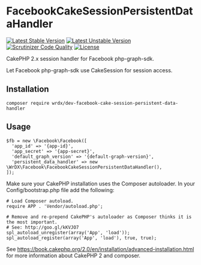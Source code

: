 # FacebookCakeSessionPersistentDataHandler

[![Latest Stable Version](https://poser.pugx.org/wrdx/facebook-cake-session-persistent-data-handler/v/stable)](https://packagist.org/packages/wrdx/facebook-cake-session-persistent-data-handler)
[![Latest Unstable Version](https://poser.pugx.org/wrdx/facebook-cake-session-persistent-data-handler/v/unstable)](https://packagist.org/packages/wrdx/facebook-cake-session-persistent-data-handler) 
[![Scrutinizer Code Quality](https://scrutinizer-ci.com/g/WrDX/FacebookCakeSessionPersistentDataHandler/badges/quality-score.png?b=master)](https://scrutinizer-ci.com/g/WrDX/FacebookCakeSessionPersistentDataHandler/?branch=master) 
[![License](https://poser.pugx.org/wrdx/facebook-cake-session-persistent-data-handler/license)](https://packagist.org/packages/wrdx/facebook-cake-session-persistent-data-handler)

CakePHP 2.x session handler for Facebook php-graph-sdk. 

Let Facebook php-graph-sdk use CakeSession for session access.

## Installation

```
composer require wrdx/dev-facebook-cake-session-persistent-data-handler
```

## Usage

```
$fb = new \Facebook\Facebook([
  'app_id' => '{app-id}',
  'app_secret' => '{app-secret}',
  'default_graph_version' => '{default-graph-version}',
  'persistent_data_handler' => new \WrDX\Facebook\FacebookCakeSessionPersistentDataHandler(),
]);
```

Make sure your CakePHP installation uses the Composer autoloader. In your Config/bootstrap.php file add the following:

```
# Load Composer autoload.
require APP . 'Vendor/autoload.php';

# Remove and re-prepend CakePHP's autoloader as Composer thinks it is the most important.
# See: http://goo.gl/kKVJO7
spl_autoload_unregister(array('App', 'load'));
spl_autoload_register(array('App', 'load'), true, true);
```

See https://book.cakephp.org/2.0/en/installation/advanced-installation.html for more information about CakePHP 2 and composer.
